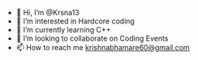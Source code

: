 - 👋 Hi, I’m @Krsna13
- 👀 I’m interested in Hardcore coding
- 🌱 I’m currently learning C++
- 💞️ I’m looking to collaborate on Coding Events
- 📫 How to reach me krishnabhamare60@gmail.com

<!---
Krsna13/Krsna13 is a ✨ special ✨ repository because its `README.md` (this file) appears on your GitHub profile.
You can click the Preview link to take a look at your changes.
--->
